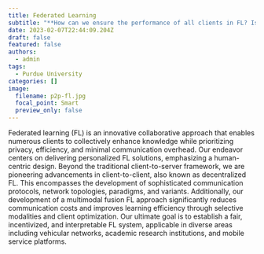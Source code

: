 ```yaml
---
title: Federated Learning
subtitle: "**How can we ensure the performance of all clients in FL? Is a server necessary in FL? How can multimodal fusion be more effective in FL?**"
date: 2023-02-07T22:44:09.204Z
draft: false
featured: false
authors:
  - admin
tags:
  - Purdue University
categories: []
image:
  filename: p2p-fl.jpg
  focal_point: Smart
  preview_only: false
---
```

Federated learning (FL) is an innovative collaborative approach that enables numerous clients to collectively enhance knowledge while prioritizing privacy, efficiency, and minimal communication overhead. Our endeavor centers on delivering personalized FL solutions, emphasizing a human-centric design. Beyond the traditional client-to-server framework, we are pioneering advancements in client-to-client, also known as decentralized FL. This encompasses the development of sophisticated communication protocols, network topologies, paradigms, and variants. Additionally, our development of a multimodal fusion FL approach significantly reduces communication costs and improves learning efficiency through selective modalities and client optimization. Our ultimate goal is to establish a fair, incentivized, and interpretable FL system, applicable in diverse areas including vehicular networks, academic research institutions, and mobile service platforms.
